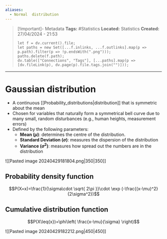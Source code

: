 ```yaml
---
aliases:
  - Normal  distribution
---
```

> [!important]- Metadata
> **Tags:** #Statistics 
> **Located:** Statistics
> **Created:** 27/04/2024 - 21:53
> ```dataviewjs
> let f = dv.current().file;
> let paths = new Set([...f.inlinks, ...f.outlinks].map(p => p.path).filter(p => !p.endsWith(".png")));
> paths.delete(f.path);
> dv.table(["Connections", "Tags"], [...paths].map(p => [dv.fileLink(p), dv.page(p).file.tags.join("")]));
> ```

___
# Gaussian distribution
- A continuous [[Probability_distributions|distribution]] that is symmetric about the mean
- Chosen for variables that naturally form a symmetrical bell curve due to many small, random disturbances (e.g., human heights, measurement errors)
- Defined by the following parameters:
    - **Mean ($\mu$)**: determines the centre of the distribution.
    - **Standard Deviation ($\sigma$)**: measures the dispersion of the distribution
    - **Variance ($\sigma^2$)**:  measures how spread out the numbers are in the distribution

![[Pasted image 20240429181804.png|350|350]]
## Probability density function
$$P(X=x)=\frac{1}{\sigma\cdot \sqrt{ 2\pi }}\cdot \exp (-\frac{(x-\mu)^2}{2\sigma^2})$$

## Cumulative distribution function 

$$P(X\leq{x})=\phi\left( \frac{x-\mu}{\sigma} \right)$$

![[Pasted image 20240429182212.png|450|450]]


